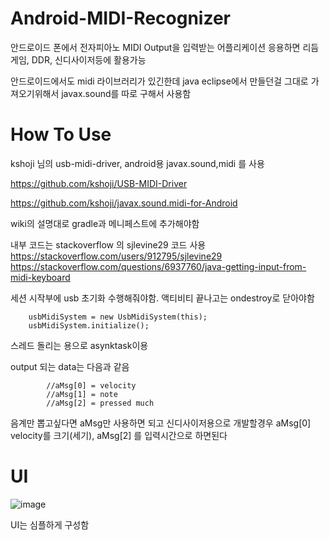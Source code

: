 # Android-MIDI-Recognizer
안드로이드 폰에서 전자피아노 MIDI Output을 입력받는 어플리케이션 응용하면 리듬게임, DDR, 신디사이저등에 활용가능

안드로이드에서도 midi 라이브러리가 있긴한데 java eclipse에서 만들던걸 그대로 가져오기위해서 javax.sound를 따로 구해서 사용함

# How To Use
kshoji 님의 usb-midi-driver, android용 javax.sound,midi 를 사용

https://github.com/kshoji/USB-MIDI-Driver

https://github.com/kshoji/javax.sound.midi-for-Android

wiki의 설명대로 gradle과 메니페스트에 추가해야함

내부 코드는 stackoverflow 의 sjlevine29 코드 사용
https://stackoverflow.com/users/912795/sjlevine29
https://stackoverflow.com/questions/6937760/java-getting-input-from-midi-keyboard



세션 시작부에 usb 초기화 수행해줘야함. 액티비티 끝나고는 ondestroy로 닫아야함

        usbMidiSystem = new UsbMidiSystem(this);
        usbMidiSystem.initialize();

스레드 돌리는 용으로 asynktask이용

output 되는 data는 다음과 같음 

            //aMsg[0] = velocity
            //aMsg[1] = note
            //aMsg[2] = pressed much
            
음계만 뽑고싶다면 aMsg만 사용하면 되고 신디사이저용으로 개발할경우 aMsg[0] velocity를 크기(세기), aMsg[2] 를 입력시간으로 하면된다


# UI

![image](https://user-images.githubusercontent.com/66546156/132149515-7c449879-cfad-4f36-865a-b952c9c843e9.png)

UI는 심플하게 구성함
